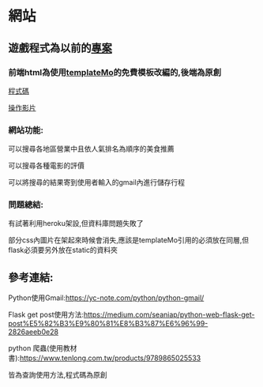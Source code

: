 # 網站

## 遊戲程式為以前的[專案](https://github.com/zhengyucen/wp109b/blob/main/finaltest.md )

### 前端html為使用[templateMo](https://templatemo.com/about)的免費模板改編的,後端為原創 

[程式碼](https://github.com/zhengyucen/ws110a/tree/master/hw/%E7%B6%B2%E7%AB%99)

[操作影片](https://drive.google.com/file/d/1Xw8D1BdoozIJH6Z9tf4L0VHDwk_28rAd/view?usp=sharing)

### 網站功能:

可以搜尋各地區營業中且依人氣排名為順序的美食推薦

可以搜尋各種電影的評價

可以將搜尋的結果寄到使用者輸入的gmail內進行儲存行程

### 問題總結:

有試著利用heroku架設,但資料庫問題失敗了

部分css內圖片在架起來時候會消失,應該是templateMo引用的必須放在同層,但flask必須要另外放在static的資料夾

## 參考連結:

Python使用Gmail:https://yc-note.com/python/python-gmail/

Flask get post使用方法:https://medium.com/seaniap/python-web-flask-get-post%E5%82%B3%E9%80%81%E8%B3%87%E6%96%99-2826aeeb0e28

python 爬蟲(使用教材書):https://www.tenlong.com.tw/products/9789865025533

皆為查詢使用方法,程式碼為原創




